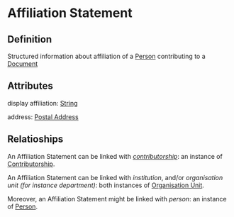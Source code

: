 # Affiliation Statement

## Definition

Structured information about affiliation of a [Person](../entities/Person.md) contributing to a [Document](../entities/Document.md)

## Attributes

display affiliation: [String](../datatypes/String.md)

address: [Postal Address](../datatypes/Postal_Address.md)

## Relatioships

<a name="rel35288350-0e23-4190-90f7-9c12fa184007">An Affiliation Statement can be linked with *[contributorship](Contributorship_to_Document.md#user-content-rel35288350-0e23-4190-90f7-9c12fa184007)*: an instance of [Contributorship](Contributorship_to_Document.md).</a>

An Affiliation Statement can be linked with *institution*, and/or *organisation unit (for instance department)*: both instances of [Organisation Unit](../entities/Organisation_Unit.md).

Moreover, an Affiliation Statement might be linked with *person*: an instance of [Person](../entities/Organisation_Unit.md).
